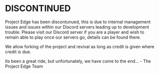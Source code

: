 # DISCONTINUED
Project Edge has been discontunued, this is due to internal management issues and issues within our Discord servers leading up to development trouble. Please visit our Discord server if you are a player and wish to remain able to play once our servers go, details can be found there.

We allow forking of the project and revival as long as credit is given where credit is due.

Its been a great ride, but unfortunately, we have come to the end... - The Project Edge Team
